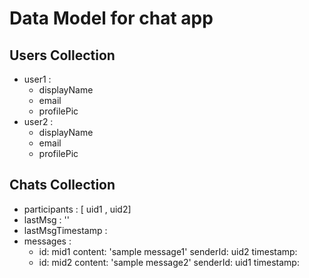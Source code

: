 #  Data Model for chat app



## Users Collection
 
 - user1 : 
    - displayName
    - email
    - profilePic
 - user2 : 
    - displayName
    - email
    - profilePic


## Chats Collection

 - participants : [ uid1 , uid2]
 - lastMsg : ''
 - lastMsgTimestamp : <timestamp>
 - messages : 
   - id: mid1
     content: 'sample message1' 
     senderId: uid2
     timestamp: <timstamp>
   - id: mid2
     content: 'sample message2' 
     senderId: uid1
     timestamp: <timstamp>   
